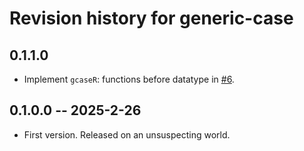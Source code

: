 # Revision history for generic-case

## 0.1.1.0

* Implement `gcaseR`: functions before datatype in [#6](https://github.com/fpringle/generic-case/pull/6).

## 0.1.0.0 -- 2025-2-26

* First version. Released on an unsuspecting world.
